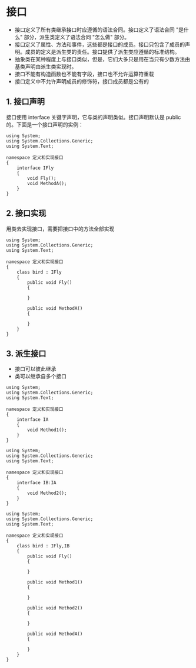 # 接口

- 接口定义了所有类继承接口时应遵循的语法合同。接口定义了语法合同 "是什么" 部分，派生类定义了语法合同 "怎么做" 部分。
- 接口定义了属性、方法和事件，这些都是接口的成员。接口只包含了成员的声明。成员的定义是派生类的责任。接口提供了派生类应遵循的标准结构。
- 抽象类在某种程度上与接口类似，但是，它们大多只是用在当只有少数方法由基类声明由派生类实现时。
- 接口不能有构造函数也不能有字段，接口也不允许运算符重载
- 接口定义中不允许声明成员的修饰符，接口成员都是公有的

## 1. 接口声明

接口使用 interface 关键字声明，它与类的声明类似。接口声明默认是 public 的。下面是一个接口声明的实例：

```CSharp
using System;
using System.Collections.Generic;
using System.Text;

namespace 定义和实现接口
{
    interface IFly
    {
        void Fly();
        void MethodA();
    }
}

```

## 2. 接口实现

用类去实现接口，需要把接口中的方法全部实现

```CSharp
using System;
using System.Collections.Generic;
using System.Text;

namespace 定义和实现接口
{
    class bird : IFly
    {
        public void Fly()
        {

        }

        public void MethodA()
        {

        }
    }
}

```

## 3. 派生接口

- 接口可以彼此继承
- 类可以继承自多个接口

```Csharp
using System;
using System.Collections.Generic;
using System.Text;

namespace 定义和实现接口
{
    interface IA
    {
        void Method1();
    }
}

using System;
using System.Collections.Generic;
using System.Text;

namespace 定义和实现接口
{
    interface IB:IA
    {
        void Method2();
    }
}

using System;
using System.Collections.Generic;
using System.Text;

namespace 定义和实现接口
{
    class bird : IFly,IB
    {
        public void Fly()
        {

        }

        public void Method1()
        {

        }

        public void Method2()
        {

        }

        public void MethodA()
        {

        }
    }
}

```